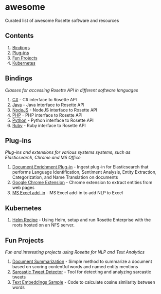 # awesome
Curated list of awesome Rosette software and resources

## Contents

1. [Bindings](#bindings)
1. [Plug-ins](#plug-ins)
1. [Fun Projects](#fun-projects)
1. [Kubernetes](#kubernetes)

## Bindings

*Classes for accessing Rosette API in different software languages*

1. [C#](https://github.com/rosette-api/csharp) - C# interface to Rosette API 
1. [Java](https://github.com/rosette-api/java) - Java interface to Rosette API
1. [NodeJS](https://github.com/rosette-api/nodejs) - NodeJS interface to Rosette API
1. [PHP](https://github.com/rosette-api/php) - PHP interface to Rosette API
1. [Python](https://github.com/rosette-api/python) - Python interface to Rosette API
1. [Ruby](https://github.com/rosette-api/ruby) - Ruby interface to Rosette API 

## Plug-ins

*Plug-ins and extensions for various systems systems, such as Elasticsearch, Chrome and MS Office*

1. [Document Enrichment Plug-in](https://github.com/rosette-api/rosette-elasticsearch-plugin) - Ingest plug-in for Elasticsearch that performs Language Identification, Sentiment Analysis, Entity Extraction, Categorization, and Name Translation on documents 
1. [Google Chrome Extension](https://github.com/rosette-api-community/chrome-ext-entities) - Chrome extension to extract entities from web pages 
1. [MS Excel add-in](https://github.com/rosette-api-community/rosette-for-excel) - MS Excel add-in to add NLP to Excel

## Kubernetes
1. [Helm Recipe](https://github.com/rosette-api/helm) - Using Helm, setup and run Rosette Enterprise with the roots hosted on an NFS server.

## Fun Projects

*Fun and interesting projects using Rosette for NLP and Text Analytics*

1. [Document Summarization](https://github.com/rosette-api-community/document-summarization) - Simple method to summarize a document based on scoring contentful words and named entity mentions
1. [Sarcastic Tweet Detector](https://github.com/rosette-api-community/rosette-sarcasm-detector) - Tool for detecting and analyzing sarcastic tweets
1. [Text Embeddings Sample](https://github.com/rosette-api-community/text-embeddings-sample) - Code to calculate cosine similarity between words 
